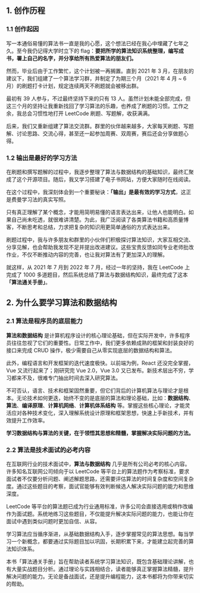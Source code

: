 ## 1. 创作历程

### 1.1 创作起因

写一本通俗易懂的算法书一直是我的心愿，这个想法已经在我心中埋藏了七年之久。至今我仍记得大学时立下的 flag：**要把所学的算法知识系统整理，编写成书，署上自己的名字，并分享给所有热爱算法的朋友们。**

然而，毕业后由于工作繁忙，这个计划被一再搁置。直到 2021 年 3 月，在朋友的建议下，我们组建了一个算法学习群，并制定了为期三个月（2021 年 4 月 ~ 6 月）的刷题打卡计划，规定连续两天不刷题就会被移出群。

最初有 39 人参与，不过最终坚持下来的只有 13 人。虽然计划未能全部完成，但这三个月的坚持让我重新找回了学习算法的乐趣，也养成了刷题的习惯。工作之余，我总会习惯性地打开 LeetCode 刷题、写题解，收获满满。

后来，我们又重新组建了算法交流群。群里的伙伴越来越多，大家每天刷题、写题解、讨论思路、交流心得，甚至还一起参加周赛、双周赛，赛后还会分享做题心得。


### 1.2 输出是最好的学习方法

在刷题和撰写题解的过程中，我逐步整理了算法与数据结构的基础知识，最终汇聚成了这个开源项目。随后，我又学习搭建了电子书网站，方便大家随时在线阅读。

在这个过程中，我深刻体会到一个重要秘诀：**「输出」是最有效的学习方式**，这正是费曼学习法的真实写照。

只有真正理解了某个概念，才能用简明易懂的语言表达出来，让他人也能明白。如果自己尚未吃透，就很难讲清楚。为此，我广泛阅读了各类算法书籍和高质量博客，不断思考和总结，力求把复杂的知识用更简单通俗的方式表达出来。

刷题过程中，我与许多朋友和群里的小伙伴们积极探讨算法知识，大家互相交流、分享见解，也会帮助我发现不足并提出改进建议。这些宝贵反馈如同专业老师批改作业，不仅不断推动内容的完善，也让我对算法有了更加深入的理解。

就这样，从 2021 年 7 月到 2022 年 7 月，经过一年的坚持，我在 LeetCode 上完成了 1000 多道题目，然后系统总结了算法与数据结构知识，最终完成了这本 **「算法通关手册」**。

## 2. 为什么要学习算法和数据结构

### 2.1 算法是程序员的底层能力

**算法和数据结构** 是计算机程序设计的核心理论基础，但在实际开发中，许多程序员往往忽视了它们的重要性。日常工作中，我们更多依赖成熟的框架和封装良好的接口来完成 CRUD 操作，极少需要自己从零实现底层的数据结构和算法。

此外，编程语言和开发框架的迭代速度极快。以前端为例，React 还没完全掌握，Vue 又流行起来了；刚研究完 Vue 2.0，Vue 3.0 又已发布。新技术层出不穷，学习都来不及，很难专门抽出时间去深入研究算法。

不可否认，语言、技术和框架固然重要，但它们背后的计算机算法与理论才是根本。无论技术如何更迭，始终不变的是底层的算法和理论基础，比如：**数据结构**、**算法**、**编译原理**、**计算机网络**、**计算机体系结构** 等。掌握这些核心理论，才能灵活应对各种技术变化，深入理解系统设计原理和框架思想，快速上手新技术，并有效提升工作效率。

**学习数据结构与算法的关键，在于领悟其思想和精髓，掌握解决实际问题的方法。**

### 2.2 算法是技术面试的必考内容

在互联网行业的技术面试中，**算法与数据结构** 几乎是所有公司必考的核心内容。许多知名互联网公司倾向于以 LeetCode 等平台上的算法题作为考察标准，要求面试者不仅要分析问题、阐述解题思路，还需要评估算法的时间复杂度和空间复杂度。通过这些题目的考察，面试官能够有效判断候选人解决实际问题的能力和思维深度。

LeetCode 等平台的算法题已成为行业通用标准，许多公司会直接选用或稍作改编作为面试题。系统地练习这些题目，不仅能提升解决实际问题的能力，也能让你在面试中遇到类似问题时更加自信、从容。

学习算法应当循序渐进，从基础数据结构入手，逐步掌握常见的算法思想。每当学习一个新概念，都要通过实际题目加以巩固，长期积累下来，才能建立起完善的算法知识体系。

本书「算法通关手册」旨在帮助读者系统学习算法知识，既包含基础理论讲解，也有大量实战题目分析。通过理论与实践相结合，读者能够真正掌握算法精髓，提升解决问题的能力。无论是备战面试，还是提升编程能力，这本书都将为你带来切实的帮助。
